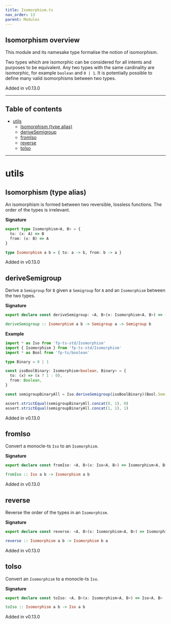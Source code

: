 ```yaml
---
title: Isomorphism.ts
nav_order: 13
parent: Modules
---
```


## Isomorphism overview

This module and its namesake type formalise the notion of isomorphism.

Two types which are isomorphic can be considered for all intents and
purposes to be equivalent. Any two types with the same cardinality are
isomorphic, for example `boolean` and `0 | 1`. It is potentially possible to
define many valid isomorphisms between two types.

Added in v0.13.0

---

<h2 class="text-delta">Table of contents</h2>

- [utils](#utils)
  - [Isomorphism (type alias)](#isomorphism-type-alias)
  - [deriveSemigroup](#derivesemigroup)
  - [fromIso](#fromiso)
  - [reverse](#reverse)
  - [toIso](#toiso)

---

# utils

## Isomorphism (type alias)

An isomorphism is formed between two reversible, lossless functions. The
order of the types is irrelevant.

**Signature**

```ts
export type Isomorphism<A, B> = {
  to: (x: A) => B
  from: (x: B) => A
}
```

```hs
type Isomorphism a b = { to: a -> b, from: b -> a }
```

Added in v0.13.0

## deriveSemigroup

Derive a `Semigroup` for `B` given a `Semigroup` for `A` and an
`Isomorphism` between the two types.

**Signature**

```ts
export declare const deriveSemigroup: <A, B>(x: Isomorphism<A, B>) => (S: Semigroup<A>) => Semigroup<B>
```

```hs
deriveSemigroup :: Isomorphism a b -> Semigroup a -> Semigroup b
```

**Example**

```ts
import * as Iso from 'fp-ts-std/Isomorphism'
import { Isomorphism } from 'fp-ts-std/Isomorphism'
import * as Bool from 'fp-ts/boolean'

type Binary = 0 | 1

const isoBoolBinary: Isomorphism<boolean, Binary> = {
  to: (x) => (x ? 1 : 0),
  from: Boolean,
}

const semigroupBinaryAll = Iso.deriveSemigroup(isoBoolBinary)(Bool.SemigroupAll)

assert.strictEqual(semigroupBinaryAll.concat(0, 1), 0)
assert.strictEqual(semigroupBinaryAll.concat(1, 1), 1)
```

Added in v0.13.0

## fromIso

Convert a monocle-ts `Iso` to an `Isomorphism`.

**Signature**

```ts
export declare const fromIso: <A, B>(x: Iso<A, B>) => Isomorphism<A, B>
```

```hs
fromIso :: Iso a b -> Isomorphism a b
```

Added in v0.13.0

## reverse

Reverse the order of the types in an `Isomorphism`.

**Signature**

```ts
export declare const reverse: <A, B>(x: Isomorphism<A, B>) => Isomorphism<B, A>
```

```hs
reverse :: Isomorphism a b -> Isomorphism b a
```

Added in v0.13.0

## toIso

Convert an `Isomorphism` to a monocle-ts `Iso`.

**Signature**

```ts
export declare const toIso: <A, B>(x: Isomorphism<A, B>) => Iso<A, B>
```

```hs
toIso :: Isomorphism a b -> Iso a b
```

Added in v0.13.0
